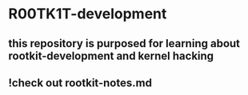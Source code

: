 # R00TK1T-development
## this repository is purposed for learning about rootkit-development and kernel hacking
## !check out rootkit-notes.md

